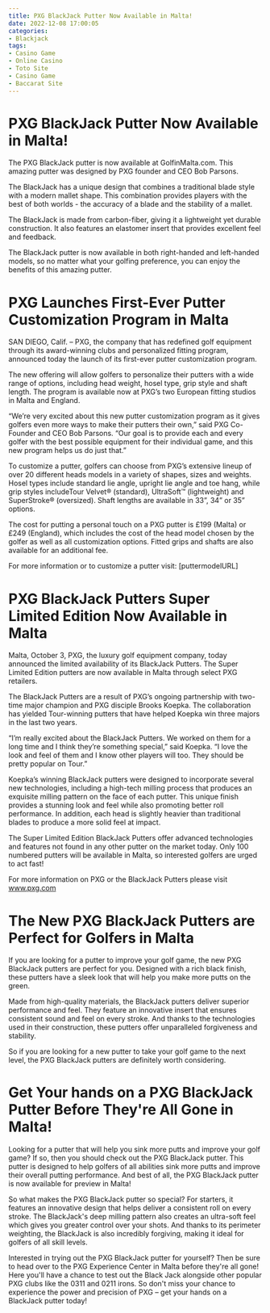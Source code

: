 ```yaml
---
title: PXG BlackJack Putter Now Available in Malta!
date: 2022-12-08 17:00:05
categories:
- Blackjack
tags:
- Casino Game
- Online Casino
- Toto Site
- Casino Game
- Baccarat Site
---
```



#  PXG BlackJack Putter Now Available in Malta!

The PXG BlackJack putter is now available at GolfinMalta.com. This amazing putter was designed by PXG founder and CEO Bob Parsons.

The BlackJack has a unique design that combines a traditional blade style with a modern mallet shape. This combination provides players with the best of both worlds - the accuracy of a blade and the stability of a mallet.

The BlackJack is made from carbon-fiber, giving it a lightweight yet durable construction. It also features an elastomer insert that provides excellent feel and feedback.

The BlackJack putter is now available in both right-handed and left-handed models, so no matter what your golfing preference, you can enjoy the benefits of this amazing putter.

#  PXG Launches First-Ever Putter Customization Program in Malta

 SAN DIEGO, Calif. – PXG, the company that has redefined golf equipment through its award-winning clubs and personalized fitting program, announced today the launch of its first-ever putter customization program.

The new offering will allow golfers to personalize their putters with a wide range of options, including head weight, hosel type, grip style and shaft length. The program is available now at PXG’s two European fitting studios in Malta and England.

“We’re very excited about this new putter customization program as it gives golfers even more ways to make their putters their own,” said PXG Co-Founder and CEO Bob Parsons. “Our goal is to provide each and every golfer with the best possible equipment for their individual game, and this new program helps us do just that.”

To customize a putter, golfers can choose from PXG’s extensive lineup of over 20 different heads models in a variety of shapes, sizes and weights. Hosel types include standard lie angle, upright lie angle and toe hang, while grip styles includeTour Velvet® (standard), UltraSoft™ (lightweight) and SuperStroke® (oversized). Shaft lengths are available in 33”, 34” or 35” options.

The cost for putting a personal touch on a PXG putter is £199 (Malta) or £249 (England), which includes the cost of the head model chosen by the golfer as well as all customization options. Fitted grips and shafts are also available for an additional fee.

For more information or to customize a putter visit: [puttermodelURL]

#  PXG BlackJack Putters Super Limited Edition Now Available in Malta

Malta, October 3, PXG, the luxury golf equipment company, today announced the limited availability of its BlackJack Putters. The Super Limited Edition putters are now available in Malta through select PXG retailers.

The BlackJack Putters are a result of PXG’s ongoing partnership with two-time major champion and PXG disciple Brooks Koepka. The collaboration has yielded Tour-winning putters that have helped Koepka win three majors in the last two years.

“I’m really excited about the BlackJack Putters. We worked on them for a long time and I think they’re something special,” said Koepka. “I love the look and feel of them and I know other players will too. They should be pretty popular on Tour.”

Koepka’s winning BlackJack putters were designed to incorporate several new technologies, including a high-tech milling process that produces an exquisite milling pattern on the face of each putter. This unique finish provides a stunning look and feel while also promoting better roll performance. In addition, each head is slightly heavier than traditional blades to produce a more solid feel at impact.

The Super Limited Edition BlackJack Putters offer advanced technologies and features not found in any other putter on the market today. Only 100 numbered putters will be available in Malta, so interested golfers are urged to act fast!

For more information on PXG or the BlackJack Putters please visit www.pxg.com

#  The New PXG BlackJack Putters are Perfect for Golfers in Malta

If you are looking for a putter to improve your golf game, the new PXG BlackJack putters are perfect for you. Designed with a rich black finish, these putters have a sleek look that will help you make more putts on the green.

Made from high-quality materials, the BlackJack putters deliver superior performance and feel. They feature an innovative insert that ensures consistent sound and feel on every stroke. And thanks to the technologies used in their construction, these putters offer unparalleled forgiveness and stability.

So if you are looking for a new putter to take your golf game to the next level, the PXG BlackJack putters are definitely worth considering.

#  Get Your hands on a PXG BlackJack Putter Before They're All Gone in Malta!

Looking for a putter that will help you sink more putts and improve your golf game? If so, then you should check out the PXG BlackJack putter. This putter is designed to help golfers of all abilities sink more putts and improve their overall putting performance. And best of all, the PXG BlackJack putter is now available for preview in Malta!

So what makes the PXG BlackJack putter so special? For starters, it features an innovative design that helps deliver a consistent roll on every stroke. The BlackJack's deep milling pattern also creates an ultra-soft feel which gives you greater control over your shots. And thanks to its perimeter weighting, the BlackJack is also incredibly forgiving, making it ideal for golfers of all skill levels.

Interested in trying out the PXG BlackJack putter for yourself? Then be sure to head over to the PXG Experience Center in Malta before they're all gone! Here you'll have a chance to test out the Black Jack alongside other popular PXG clubs like the 0311 and 0211 irons. So don't miss your chance to experience the power and precision of PXG – get your hands on a BlackJack putter today!